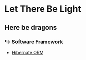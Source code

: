 # Let There Be Light

## Here be dragons

### ↪  Software Framework

- [Hibernate ORM](journal/framework/Hibernate-ORM.md)
